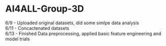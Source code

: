 # AI4ALL-Group-3D   
6/9 - Uploaded original datasets, did some simlpe data analysis    
6/11 - Concactenated datasets    
6/13 - Finished Data preprocessing, applied basic feature engineering and model trials

